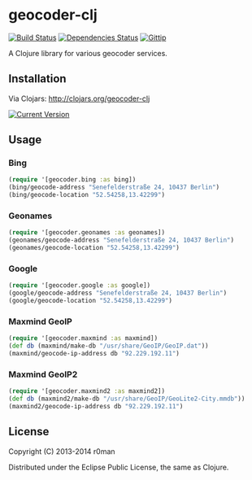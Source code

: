 # geocoder-clj
  [![Build Status](https://travis-ci.org/sventech/geocoder-clj.png)](https://travis-ci.org/r0man/geocoder-clj)
  [![Dependencies Status](http://jarkeeper.com/sventech/geocoder-clj/status.png)](http://jarkeeper.com/r0man/geocoder-clj)
  [![Gittip](http://img.shields.io/gittip/r0man.svg)](https://www.gittip.com/r0man)

A Clojure library for various geocoder services.

## Installation

Via Clojars: http://clojars.org/geocoder-clj

[![Current Version](https://clojars.org/geocoder-clj/latest-version.svg)](https://clojars.org/geocoder-clj)

## Usage

### Bing

``` clj
(require '[geocoder.bing :as bing])
(bing/geocode-address "Senefelderstraße 24, 10437 Berlin")
(bing/geocode-location "52.54258,13.42299")
```

### Geonames

``` clj
(require '[geocoder.geonames :as geonames])
(geonames/geocode-address "Senefelderstraße 24, 10437 Berlin")
(geonames/geocode-location "52.54258,13.42299")
```

### Google

``` clj
(require '[geocoder.google :as google])
(google/geocode-address "Senefelderstraße 24, 10437 Berlin")
(google/geocode-location "52.54258,13.42299")
```

### Maxmind GeoIP

``` clj
(require '[geocoder.maxmind :as maxmind])
(def db (maxmind/make-db "/usr/share/GeoIP/GeoIP.dat"))
(maxmind/geocode-ip-address db "92.229.192.11")
```

### Maxmind GeoIP2

``` clj
(require '[geocoder.maxmind2 :as maxmind2])
(def db (maxmind2/make-db "/usr/share/GeoIP/GeoLite2-City.mmdb"))
(maxmind2/geocode-ip-address db "92.229.192.11")
```

## License

Copyright (C) 2013-2014 r0man

Distributed under the Eclipse Public License, the same as Clojure.
